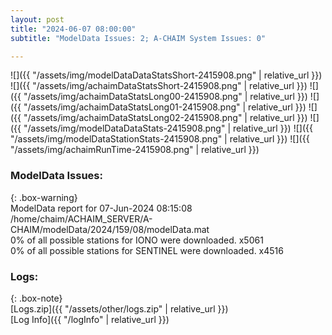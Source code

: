 ```yaml
---
layout: post
title: "2024-06-07 08:00:00"
subtitle: "ModelData Issues: 2; A-CHAIM System Issues: 0"

---
```


![]({{ "/assets/img/modelDataDataStatsShort-2415908.png" | relative_url }})
![]({{ "/assets/img/achaimDataStatsShort-2415908.png" | relative_url }})
![]({{ "/assets/img/achaimDataStatsLong00-2415908.png" | relative_url }})
![]({{ "/assets/img/achaimDataStatsLong01-2415908.png" | relative_url }})
![]({{ "/assets/img/achaimDataStatsLong02-2415908.png" | relative_url }})
![]({{ "/assets/img/modelDataDataStats-2415908.png" | relative_url }})
![]({{ "/assets/img/modelDataStationStats-2415908.png" | relative_url }})
![]({{ "/assets/img/achaimRunTime-2415908.png" | relative_url }})


### ModelData Issues:  
  
{: .box-warning}  
 ModelData report for 07-Jun-2024 08:15:08   
 /home/chaim/ACHAIM_SERVER/A-CHAIM/modelData/2024/159/08/modelData.mat   
 0% of all possible stations for IONO were downloaded. x5061   
 0% of all possible stations for SENTINEL were downloaded. x4516   
  


### Logs:  
  
{: .box-note}  
[Logs.zip]({{ "/assets/other/logs.zip" | relative_url }})  
[Log Info]({{ "/logInfo" | relative_url }})  

